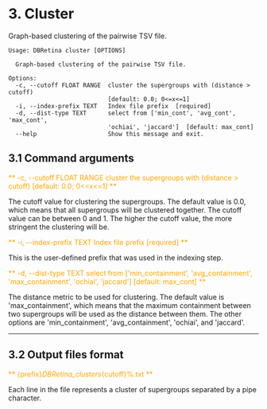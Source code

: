 # 3. Cluster

Graph-based clustering of the pairwise TSV file.

```
Usage: DBRetina cluster [OPTIONS]

  Graph-based clustering of the pairwise TSV file.

Options:
  -c, --cutoff FLOAT RANGE  cluster the supergroups with (distance > cutoff)
                            [default: 0.0; 0<=x<=1]
  -i, --index-prefix TEXT   Index file prefix  [required]
  -d, --dist-type TEXT      select from ['min_cont', 'avg_cont', 'max_cont',
                            'ochiai', 'jaccard']  [default: max_cont]
  --help                    Show this message and exit.
```

## 3.1 Command arguments

<span style="color:orange;">** -c, --cutoff FLOAT RANGE  cluster the supergroups with (distance > cutoff)  [default: 0.0; 0<=x<=1] **<span/>

The cutoff value for clustering the supergroups. The default value is 0.0, which means that all supergroups will be clustered together. The cutoff value can be between 0 and 1. The higher the cutoff value, the more stringent the clustering will be.

<span style="color:orange;">** -i, --index-prefix TEXT   Index file prefix  [required] **<span/>

This is the user-defined prefix that was used in the indexing step.

<span style="color:orange;">** -d, --dist-type TEXT      select from ['min_containment', 'avg_containment', 'max_containment', 'ochiai', 'jaccard']  [default: max_cont] **<span/>

The distance metric to be used for clustering. The default value is 'max_containment', which means that the maximum containment between two supergroups will be used as the distance between them. The other options are 'min_containment', 'avg_containment', 'ochiai', and 'jaccard'.

---

## 3.2 Output files format

<span style="color:orange;">** {prefix}_DBRetina_clusters_{cutoff}%.txt **<span/>

Each line in the file represents a cluster of supergroups separated by a pipe character.